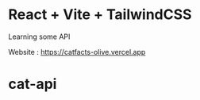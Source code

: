 # React + Vite + TailwindCSS

Learning some API

Website : https://catfacts-olive.vercel.app

# cat-api
